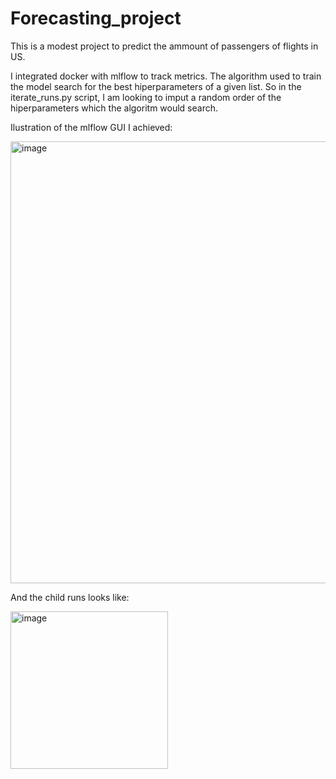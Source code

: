 # Forecasting_project

This is a modest project to predict the ammount of passengers of flights in US.

I integrated docker with mlflow to track metrics. The algorithm used to train the model search for the best hiperparameters of a given list. So in the iterate_runs.py script, I am looking to imput a random order of the hiperparameters which the algoritm would search.

Ilustration of the mlflow GUI I achieved:  

  
<img width="707" alt="image" src="https://github.com/Ana1890/Forecasting_project/assets/67620315/0c44fcd5-5f5e-49f9-8b5e-baa95195c320">
  

And the child runs looks like:  

<img width="252" alt="image" src="https://github.com/Ana1890/Forecasting_project/assets/67620315/4fc3fd6e-fca4-4ef4-bfa6-6b932fd99461">

